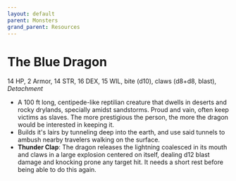 ```yaml
---
layout: default
parent: Monsters
grand_parent: Resources
---
```


# The Blue Dragon

14 HP, 2 Armor, 14 STR, 16 DEX, 15 WIL, bite (d10), claws (d8+d8, blast), _Detachment_

- A 100 ft long, centipede-like reptilian creature that dwells in deserts and rocky drylands, specially amidst sandstorms. Proud and vain, often keep victims as slaves. The more prestigious the person, the more the dragon would be interested in keeping it.
- Builds it's lairs by tunneling deep into the earth, and use said tunnels to ambush nearby travelers walking on the surface. 
- **Thunder Clap**: The dragon releases the lightning coalesced in its mouth and claws in a large explosion centered on itself, dealing d12 blast damage and knocking prone any target hit. It needs a short rest before being able to do this again.
